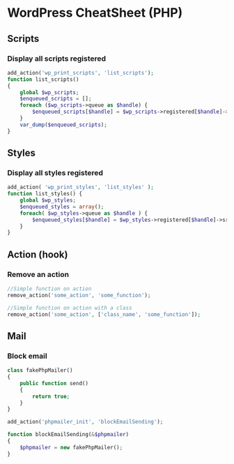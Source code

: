 # WordPress CheatSheet (PHP)

## Scripts

### Display all scripts registered

```php
add_action('wp_print_scripts', 'list_scripts');
function list_scripts()
{
    global $wp_scripts;
    $enqueued_scripts = [];
    foreach ($wp_scripts->queue as $handle) {
        $enqueued_scripts[$handle] = $wp_scripts->registered[$handle]->src;
    }
    var_dump($enqueued_scripts);
}
```

## Styles

### Display all styles registered

```php
add_action( 'wp_print_styles', 'list_styles' );
function list_styles() {
    global $wp_styles;
    $enqueued_styles = array();
    foreach( $wp_styles->queue as $handle ) {
        $enqueued_styles[$handle] = $wp_styles->registered[$handle]->src;
    }
}
```

## Action (hook)

### Remove an action

```php
//Simple function on action
remove_action('some_action', 'some_function');

//Simple function on action with a class
remove_action('some_action', ['class_name', 'some_function']);

```

## Mail

### Block email

```php
class fakePhpMailer()
{
    public function send()
    {
        return true;
    }
}

add_action('phpmailer_init', 'blockEmailSending');

function blockEmailSending(&$phpmailer)
{
    $phpmailer = new fakePhpMailer();
}
```
